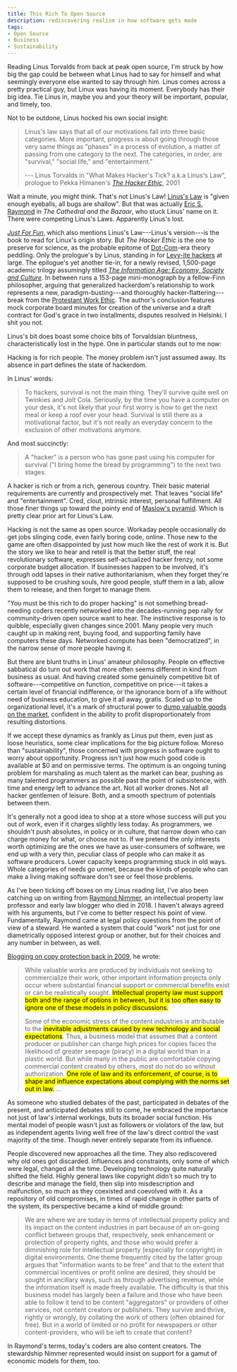 ```yaml
---
title: This Rich To Open Source
description: rediscovering realism in how software gets made
tags:
- Open Source
- Business
- Sustainability
---
```


Reading Linus Torvalds from back at peak open source, I'm struck by how big the gap could be between what Linus had to say for himself and what seemingly everyone else wanted to say through him.  Linus comes across a pretty practical guy, but Linux was having its moment.  Everybody has their big idea.  Tie Linus in, maybe you and your theory will be important, popular, and timely, too.

Not to be outdone, Linus hocked his own social insight:

> Linus's law says that all of our motivations fall into three basic categories.  More important, progress is about going through those very same things as "phases" in a process of evolution, a matter of passing from one category to the next.  The categories, in order, are "survival," "social life," and "entertainment."
>
> --- Linus Torvalds in "What Makes Hacker's Tick? a.k.a Linus's Law", prologue to Pekka Himanen's [_The Hacker Ethic_](https://www.penguinrandomhouse.com/books/80240/the-hacker-ethic-by-pekka-himanen/), 2001

Wait a minute, you might think.  That's not Linus's Law!  [Linus's Law](https://en.wikipedia.org/wiki/Linus%27s_law) is "given enough eyeballs, all bugs are shallow".  But that was actually [Eric S. Raymond](http://www.catb.org/~esr/writings/cathedral-bazaar/cathedral-bazaar/ar01s04.html) in  _The Cathedral and the Bazaar_, who stuck Linus' name on it.  There were competing Linus's Laws.  Apparently Linus's lost.

[_Just For Fun_](https://www.harperbusiness.com/book/9780066620732/Just-for-Fun-Linus-Torvalds-and-David-Diamond/), which also mentions Linus's Law---Linus's version---is the book to read for Linux's origin story.   But _The Hacker Ethic_ is the one to preserve for science, as the probable epitome of [Dot-Com](https://en.wikipedia.org/wiki/Dot-com_bubble)-era theory peddling.  Only the prologue's by Linus, standing in for [Levy-ite hackers](https://en.wikipedia.org/wiki/Hackers:_Heroes_of_the_Computer_Revolution) at large.  The epilogue's yet another tie-in, for a newly revised, 1,500-page academic trilogy assumingly titled [_The Information Age: Economy, Society and Culture_](https://en.wikipedia.org/wiki/The_Information_Age:_Economy,_Society_and_Culture).  In between runs a 153-page mini-monograph by a fellow-Finn philosopher, arguing that generalized hackerdom's relationship to work represents a new, paradigm-busting---and thoroughly hacker-flattering---break from the [Protestant Work Ethic](https://en.wikipedia.org/wiki/Protestant_work_ethic).  The author's conclusion features mock corporate board minutes for creation of the universe and a draft contract for God's grace in two installments, disputes resolved in Helsinki.  I shit you not.

Linus's bit does boast some choice bits of Torvaldsian bluntness, characteristically lost in the hype.  One in particular stands out to me now:

Hacking is for rich people.  The money problem isn't just assumed away.  Its absence in part defines the state of hackerdom.

In Linus' words:

> To hackers, survival is not the main thing.  They'll survive quite well on Twinkies and Jolt Cola.  Seriously, by the time you have a computer on your desk, it's not likely that your first worry is how to get the next meal or keep a roof over your head.  Survival is still there as a motivational factor, but it's not really an everyday concern to the exclusion of other motivations anymore.

And most succinctly:

> A "hacker" is a person who has gone past using his computer for survival ("I bring home the bread by programming") to the next two stages.

A hacker is rich or from a rich, generous country.  Their basic material requirements are currently and prospectively met.  That leaves "social life" and "entertainment".  Cred, clout, intrinsic interest, personal fulfillment.  All those finer things up toward the pointy end of [Maslow's pyramid](https://commons.wikimedia.org/w/index.php?title=File:MaslowHierarchy.png&oldid=707155329).  Which is pretty clear prior art for Linus's Law.

Hacking is not the same as open source.  Workaday people occasionally do get jobs slinging code, even fairly boring code, online.  Those new to the game are often disappointed by just how much like the rest of work it is.  But the story we like to hear and retell is that the better stuff, the real revolutionary software, expresses self-actualized hacker frenzy, not some corporate budget allocation.  If businesses happen to be involved, it's through odd lapses in their native authoritarianism, when they forget they're supposed to be crushing souls, hire good people, stuff them in a lab, allow them to release, and then forget to manage them.

"You must be this rich to do proper hacking" is not something bread-needing coders recently networked into the decades-running pep rally for community-driven open source want to hear.  The instinctive response is to quibble, especially given changes since 2001.  Many people very much caught up in making rent, buying food, and supporting family have computers these days.  Networked compute has been "democratized", in the narrow sense of more people having it.

But there are blunt truths in Linus' amateur philosophy.  People on effective sabbatical do turn out work that more often seems different in kind from business as usual.  And having created some genuinely competitive bit of software---competitive on function, competitive on price---it takes a certain level of financial indifference, or the ignorance born of a life without need of business education, to give it all away, gratis.  Scaled up to the organizational level, it's a mark of structural power to [dump valuable goods on the market](https://en.wikipedia.org/wiki/Dumping_(pricing_policy)), confident in the ability to profit disproportionately from resulting distortions.

If we accept these dynamics as frankly as Linus put them, even just as loose heuristics, some clear implications for the big picture follow.  Moreso than "sustainability", those concerned with progress in software ought to worry about opportunity.  Progress isn't just how much good code is available at $0 and on permissive terms.  The optimum is an ongoing tuning problem for marshaling as much talent as the market can bear, pushing as many talented programmers as possible past the point of subsistence, with time and energy left to advance the art.  Not all worker drones.  Not all hacker gentlemen of leisure.  Both, and a smooth spectrum of potentials between them.

It's generally not a good idea to shop at a store whose success will put you out of work, even if it charges slightly less today.  As programmers, we shouldn't push absolutes, in policy or in culture, that narrow down who can charge money for what, or choose not to.  If we pretend the only interests worth optimizing are the ones we have as user-consumers of software, we end up with a very thin, peculiar class of people who can make it as software producers.  Lower capacity keeps programming stuck in old ways.  Whole categories of needs go unmet, because the kinds of people who can make a living making software don't see or feel those problems.

As I've been ticking off boxes on my Linus reading list, I've also been catching up on writing from [Raymond Nimmer](https://en.wikipedia.org/wiki/Raymond_Nimmer), an intellectual property law professor and early law blogger who died in 2018.  I haven't always agreed with his arguments, but I've come to better respect his point of view.  Fundamentally, Raymond came at legal policy questions from the point of view of a steward.  He wanted a system that could "work" not just for one diametrically opposed interest group or another, but for their choices and any number in between, as well.

[Blogging on copy protection back in 2009](https://web.archive.org/web/20090901061357/http://www.ipinfoblog.com:80/archives/intellectual-property-content-protection-and-copyright.html), he wrote:

> While valuable works are produced by individuals not seeking to commercialize their work, other important information projects only occur where substantial financial support or commercial benefits exist or can be realistically sought.  <mark>Intellectual property law must support both and the range of options in between, but it is too often easy to ignore one of these models in policy discussions.</mark>
>
> Some of the economic stress of the content industries is attributable to the <mark>inevitable adjustments caused by new technology and social expectations</mark>.  Thus, a business model that assumes that a content producer or publisher can charge high prices for copies faces the likelihood of greater seepage (piracy) in a digital world than in a plastic world.  But while many in the public are comfortable copying commercial content created by others, most do not do so without authorization.  <mark>One role of law and its enforcement, of course, is to shape and influence expectations about complying with the norms set out in law.</mark>  ...

As someone who studied debates of the past, participated in debates of the present, and anticipated debates still to come, he embraced the importance not just of law's internal workings, buts its broader social function.  His mental model of people wasn't just as followers or violators of the law, but as independent agents living well free of the law's direct control the vast majority of the time.  Though never entirely separate from its influence.

People discovered new approaches all the time.  They also rediscovered why old ones got discarded.  Influences and constraints, only some of which were legal, changed all the time.  Developing technology quite naturally shifted the field.  Highly general laws like copyright didn't so much try to describe and manage the field, then slip into misdescription and malfunction, so much as they coexisted and coevolved with it.  As a repository of old compromises, in times of rapid change in other parts of the system, its perspective became a kind of middle ground:

> We are where we are today in terms of intellectual property policy and its impact on the content industries in part because of an on-going conflict between groups that, respectively, seek enhancement or protection of property rights, and those who would prefer a diminishing role for intellectual property (especially for copyright) in digital environments.  One theme frequently cited by the latter group argues that "information wants to be free" and that to the extent that commercial incentives or profit online are desired, they should be sought in ancillary ways, such as through advertising revenue, while the information itself is made freely available.  The difficulty is that this business model has largely been a failure and those who have been able to follow it tend to be content "aggregators" or providers of other services, not content creators or publishers.  They survive and thrive, rightly or wrongly, by collating the work of others (often obtained for free).  But in a world of limited or no profit for newspapers or other content-providers, who will be left to create that content?

In Raymond's terms, today's coders are also content creators.  The stewardship Nimmer represented would insist on support for a gamut of economic models for them, too.
